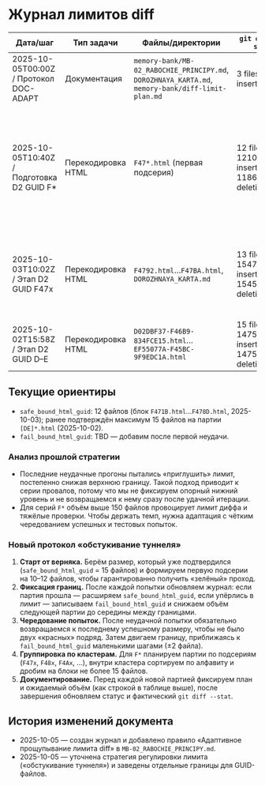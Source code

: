 # Журнал лимитов diff

| Дата/шаг | Тип задачи | Файлы/директории | `git diff --stat` | Статус | Комментарии |
| --- | --- | --- | --- | --- | --- |
| 2025-10-05T00:00Z / Протокол DOC-ADAPT | Документация | `memory-bank/MB-02_RABOCHIE_PRINCIPY.md`, `DOROZHNAYA_KARTA.md`, `memory-bank/diff-limit-plan.md` | 3 files, 25 insertions (+) | ✅ | Добавлено правило адаптивного прощупывания лимита diff и создан журнал. |
| 2025-10-05T10:40Z / Подготовка D2 GUID F* | Перекодировка HTML | `F47*.html` (первая подсерия) | 12 files, 1210 insertions(+), 1186 deletions(-) | ✅ | Стартовый блок на 12 файлов прошёл, стратегия «обстукивания туннеля» подтверждена; обновили `safe_bound_html_guid` и зафиксировали логи `logs/reencode-20251003T095151Z.json`, `logs/check_utf8-20251003T095227Z.json`. |
| 2025-10-03T10:02Z / Этап D2 GUID F47x | Перекодировка HTML | `F4792.html`…`F47BA.html`, `DOROZHNAYA_KARTA.md` | 13 files, 1547 insertions(+), 1545 deletions(-) | ✅ | Подсерия `F47x` закрыта: подтвердили безопасный объём (12 файлов), логи `logs/reencode-20251003T100140Z.json`, `logs/check_utf8-20251003T100152Z.json`, план обновлён. |
| 2025-10-02T15:58Z / Этап D2 GUID D–E | Перекодировка HTML | `D02DBF37-F46B9-834FCE15.html`…`EF55077A-F45BC-9F9EDC1A.html` | 15 files, 1475 insertions(+), 1475 deletions(-) | ✅ | Партия `[DE]*.html`, дифф симметричный, укладывается в лимит. Следующая калибровка — для `F*`. |

## Текущие ориентиры

- `safe_bound_html_guid`: 12 файлов (блок `F471B.html`…`F478D.html`, 2025-10-03); ранее подтверждён максимум 15 файлов на партии `[DE]*.html` (2025-10-02).
- `fail_bound_html_guid`: TBD — добавим после первой неудачи.

### Анализ прошлой стратегии

- Последние неудачные прогоны пытались «приглушить» лимит, постепенно снижая верхнюю границу. Такой подход приводит к серии провалов, потому что мы не фиксируем опорный нижний уровень и не возвращаемся к нему сразу после удачной итерации.
- Для серий `F*` объём выше 150 файлов провоцирует лимит диффа и тяжёлые проверки. Чтобы держать темп, нужна адаптация с чётким чередованием успешных и тестовых попыток.

### Новый протокол «обстукивание туннеля»

1. **Старт от верняка.** Берём размер, который уже подтвердился (`safe_bound_html_guid` = 15 файлов) и формируем первую подсерии на 10–12 файлов, чтобы гарантированно получить «зелёный» проход.
2. **Фиксация границ.** После каждой попытки обновляем журнал: если партия прошла — расширяем `safe_bound_html_guid`, если упёрлись в лимит — записываем `fail_bound_html_guid` и снижаем объём следующей партии до середины между границами.
3. **Чередование попыток.** После неудачной попытки обязательно возвращаемся к последнему успешному размеру, чтобы не было двух «красных» подряд. Затем двигаем границу, приближаясь к `fail_bound_html_guid` маленькими шагами (±2 файла).
4. **Группировка по кластерам.** Для `F*` планируем партии по подсериям (`F47x`, `F48x`, `F4Ax`, …), внутри кластера сортируем по алфавиту и дробим на блоки не более 15 файлов.
5. **Документирование.** Перед каждой новой партией фиксируем план и ожидаемый объём (как строкой в таблице выше), после завершения обновляем статус и фактический `git diff --stat`.

## История изменений документа

- 2025-10-05 — создан журнал и добавлено правило «Адаптивное прощупывание лимита diff» в `MB-02_RABOCHIE_PRINCIPY.md`.
- 2025-10-05 — уточнена стратегия регулировки лимита («обстукивание туннеля») и заведены отдельные границы для GUID-файлов.
